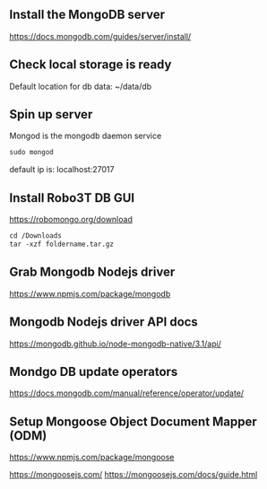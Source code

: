 ## Install the MongoDB server

https://docs.mongodb.com/guides/server/install/

## Check local storage is ready

Default location for db data:
~/data/db

## Spin up server

Mongod is the mongodb daemon service

```html
sudo mongod
```
default ip is:
localhost:27017

## Install Robo3T DB GUI
https://robomongo.org/download

```html
cd /Downloads
tar -xzf foldername.tar.gz
```
## Grab Mongodb Nodejs driver
https://www.npmjs.com/package/mongodb

## Mongodb Nodejs driver API docs
https://mongodb.github.io/node-mongodb-native/3.1/api/

## Mondgo DB update operators
https://docs.mongodb.com/manual/reference/operator/update/

## Setup Mongoose Object Document Mapper (ODM)
https://www.npmjs.com/package/mongoose

https://mongoosejs.com/
https://mongoosejs.com/docs/guide.html

